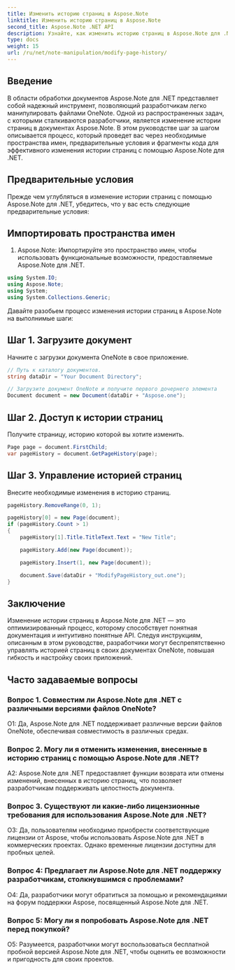 ```yaml
---
title: Изменить историю страниц в Aspose.Note
linktitle: Изменить историю страниц в Aspose.Note
second_title: Aspose.Note .NET API
description: Узнайте, как изменить историю страниц в Aspose.Note для .NET, используя это подробное руководство. Расширьте свои возможности обработки документов без особых усилий.
type: docs
weight: 15
url: /ru/net/note-manipulation/modify-page-history/
---
```

## Введение

В области обработки документов Aspose.Note для .NET представляет собой надежный инструмент, позволяющий разработчикам легко манипулировать файлами OneNote. Одной из распространенных задач, с которыми сталкиваются разработчики, является изменение истории страниц в документах Aspose.Note. В этом руководстве шаг за шагом описывается процесс, который проведет вас через необходимые пространства имен, предварительные условия и фрагменты кода для эффективного изменения истории страниц с помощью Aspose.Note для .NET.

## Предварительные условия

Прежде чем углубляться в изменение истории страниц с помощью Aspose.Note для .NET, убедитесь, что у вас есть следующие предварительные условия:

## Импортировать пространства имен

1. Aspose.Note: Импортируйте это пространство имен, чтобы использовать функциональные возможности, предоставляемые Aspose.Note для .NET.

```csharp
using System.IO;
using Aspose.Note;
using System;
using System.Collections.Generic;
```

Давайте разобьем процесс изменения истории страниц в Aspose.Note на выполнимые шаги:

## Шаг 1. Загрузите документ

Начните с загрузки документа OneNote в свое приложение.

```csharp
// Путь к каталогу документов.
string dataDir = "Your Document Directory";

// Загрузите документ OneNote и получите первого дочернего элемента
Document document = new Document(dataDir + "Aspose.one");
```

## Шаг 2. Доступ к истории страниц

Получите страницу, историю которой вы хотите изменить.

```csharp
Page page = document.FirstChild;
var pageHistory = document.GetPageHistory(page);
```

## Шаг 3. Управление историей страниц

Внесите необходимые изменения в историю страниц.

```csharp
pageHistory.RemoveRange(0, 1);

pageHistory[0] = new Page(document);
if (pageHistory.Count > 1)
{
    pageHistory[1].Title.TitleText.Text = "New Title";

    pageHistory.Add(new Page(document));

    pageHistory.Insert(1, new Page(document));

    document.Save(dataDir + "ModifyPageHistory_out.one");
}
```

## Заключение

Изменение истории страниц в Aspose.Note для .NET — это оптимизированный процесс, которому способствует понятная документация и интуитивно понятные API. Следуя инструкциям, описанным в этом руководстве, разработчики могут беспрепятственно управлять историей страниц в своих документах OneNote, повышая гибкость и настройку своих приложений.

## Часто задаваемые вопросы

### Вопрос 1. Совместим ли Aspose.Note для .NET с различными версиями файлов OneNote?

О1: Да, Aspose.Note для .NET поддерживает различные версии файлов OneNote, обеспечивая совместимость в различных средах.

### Вопрос 2. Могу ли я отменить изменения, внесенные в историю страниц с помощью Aspose.Note для .NET?

A2: Aspose.Note для .NET предоставляет функции возврата или отмены изменений, внесенных в историю страниц, что позволяет разработчикам поддерживать целостность документа.

### Вопрос 3. Существуют ли какие-либо лицензионные требования для использования Aspose.Note для .NET?

О3: Да, пользователям необходимо приобрести соответствующие лицензии от Aspose, чтобы использовать Aspose.Note для .NET в коммерческих проектах. Однако временные лицензии доступны для пробных целей.

### Вопрос 4: Предлагает ли Aspose.Note для .NET поддержку разработчикам, столкнувшимся с проблемами?

О4: Да, разработчики могут обратиться за помощью и рекомендациями на форум поддержки Aspose, посвященный Aspose.Note для .NET.

### Вопрос 5: Могу ли я попробовать Aspose.Note для .NET перед покупкой?

О5: Разумеется, разработчики могут воспользоваться бесплатной пробной версией Aspose.Note для .NET, чтобы оценить ее возможности и пригодность для своих проектов.
